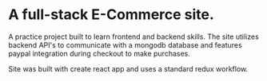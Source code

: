 # A full-stack E-Commerce site.

A practice project built to learn frontend and backend skills.
The site utilizes backend API's to communicate with a mongodb database and features paypal integration during checkout to make purchases.

Site was built with create react app and uses a standard redux workflow.


